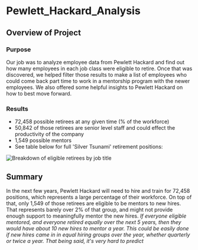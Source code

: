# Pewlett_Hackard_Analysis

## **Overview of Project**

### **Purpose**

Our job was to analyze employee data from Pewlett Hackard and find out how many employees in each job class were eligible to retire. Once that was discovered, we helped filter those results to make a list of employees who could come back part time to work in a mentorship program with the newer employees. We also offered some helpful insights to Pewlett Hackard on how to best move forward.

### **Results**

- 72,458 possible retirees at any given time (% of the workforce)
- 50,842 of those retirees are senior level staff and could effect the productivity of the company
- 1,549 possible mentors
- See table below for full 'Silver Tsunami' retirement positions:

![Breakdown of eligible retirees by job title]()

## **Summary**

In the next few years, Pewlett Hackard will need to hire and train for 72,458 positions, which represents a large percentage of their workforce. On top of that, only 1,549 of those retirees are eligible to be mentors to new hires. That represents barely over 2% of that group, and might not provide enough support to meaningfully mentor the new hires. <i>If<i> everyone eligible mentored, <i>and<i> everyone retired equally over the next 5 years, then they would have about 10 new hires to mentor a year. This could be easily done if new hires came in in equal hiring groups over the year, whether quarterly or twice a year. That being said, it's very hard to predict 
